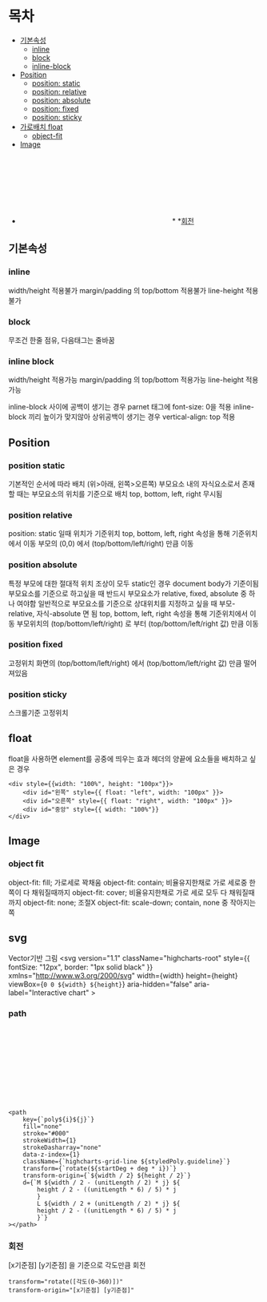 # 목차
- [기본속성](#기본속성)
  * [inline](#inline)
  * [block](#block)
  * [inline-block](#inline-block)
- [Position](#position)
  * [position: static](#position-static)
  * [position: relative](#position-relative)
  * [position: absolute](#position-absolute)
  * [position: fixed](#position-fixed)
  * [position: sticky](#position-sticky)
- [가로배치 float](#float)
  * [object-fit](#object-fit)
- [Image](#image)
- [<svg>](#svg)
  *[<path>](#path)
  *[회전](#회전)

## 기본속성
### inline
width/height 적용불가
margin/padding 의 top/bottom 적용불가
line-height 적용불가
### block
무조건 한줄 점유, 다음태그는 줄바꿈
### inline block
width/height 적용가능
margin/padding 의 top/bottom 적용가능
line-height 적용가능

inline-block 사이에 공백이 생기는 경우 parnet 태그에 font-size: 0을 적용
inline-block 끼리 높이가 맞지않아 상위공백이 생기는 경우 vertical-align: top 적용


## Position
### position static
기본적인 순서에 따라 배치 (위>아래, 왼쪽>오른쪽)
부모요소 내의 자식요소로서 존재할 때는 부모요소의 위치를 기준으로 배치
top, bottom, left, right 무시됨

### position relative
position: static 일때 위치가 기준위치
top, bottom, left, right 속성을 통해 기준위치에서 이동
부모의 (0,0) 에서 (top/bottom/left/right) 만큼 이동

### position absolute
특정 부모에 대한 절대적 위치
조상이 모두 static인 경우 document body가 기준이됨
부모요소를 기준으로 하고싶을 때 반드시 부모요소가 relative, fixed, absolute 중 하나 여야함
일반적으로 부모요소를 기준으로 상대위치를 지정하고 싶을 때 부모-relative, 자식-absolute 면 됨
top, bottom, left, right 속성을 통해 기준위치에서 이동
부모위치의 (top/bottom/left/right) 로 부터 (top/bottom/left/right 값) 만큼 이동

### position fixed
고정위치
화면의 (top/bottom/left/right) 에서 (top/bottom/left/right 값) 만큼 떨어져있음

### position sticky
스크롤기준 고정위치

## float
float을 사용하면 element를 공중에 띄우는 효과
헤더의 양끝에 요소들을 배치하고 싶은 경우

	<div style={{width: "100%", height: "100px"}}>
		<div id="왼쪽" style={{ float: "left", width: "100px" }}>
		<div id="오른쪽" style={{ float: "right", width: "100px" }}>
		<div id="중앙" style={{ width: "100%"}}
	</div>

## Image
### object fit
object-fit: fill;	가로세로 꽉채움
object-fit: contain;	비율유지한채로 가로 세로중 한쪽이 다 채워질때까지
object-fit: cover;	비율유지한채로 가로 세로 모두 다 채워질때까지
object-fit: none;	조절X
object-fit: scale-down;	contain, none 중 작아지는 쪽

## svg
Vector기반 그림
	<svg
		version="1.1"
		className="highcharts-root"
		style={{ fontSize: "12px", border: "1px solid black" }}
		xmlns="http://www.w3.org/2000/svg"
		width={width}
		height={height}
		viewBox={`0 0 ${width} ${height}`}
		aria-hidden="false"
		aria-label="Interactive chart"
	>

### path
<svg> 태그내에서 사용가능
시작위치와 다음위치를 연속으로 설정하여 해당위치에 선을 그림
d="M [x시작] [y시작] L [다음x] [다음y] L [다음x] [다음y] ..."

	<path
		key={`poly${i}${j}`}
		fill="none"
		stroke="#000"
		strokeWidth={1}
		strokeDasharray="none"
		data-z-index={1}
		className={`highcharts-grid-line ${styledPoly.guideline}`}
		transform={`rotate(${startDeg + deg * i})`}
		transform-origin={`${width / 2} ${height / 2}`}
		d={`M ${width / 2 - (unitLength / 2) * j} ${
			height / 2 - ((unitLength * 6) / 5) * j
			}
			L ${width / 2 + (unitLength / 2) * j} ${
			height / 2 - ((unitLength * 6) / 5) * j
			}`}
	></path>

### 회전
[x기준점] [y기준점] 을 기준으로 각도만큼 회전

	transform="rotate([각도(0~360)])"
	transform-origin="[x기준점] [y기준점]"
